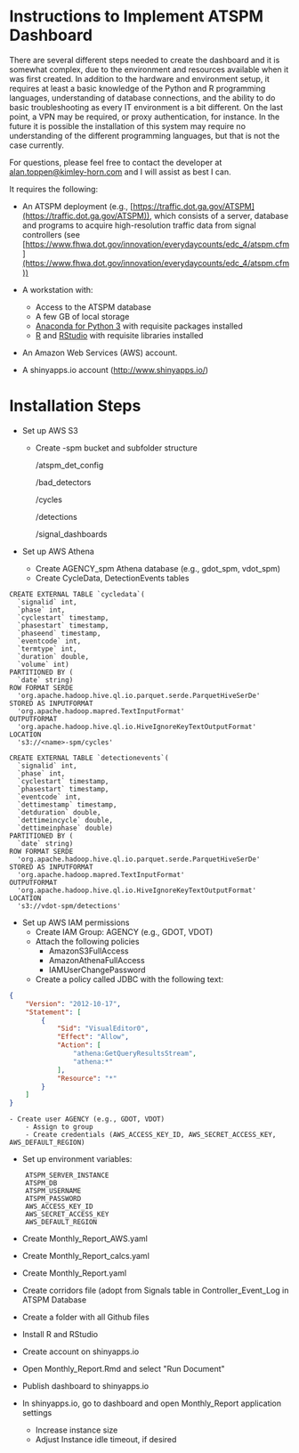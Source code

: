 Instructions to Implement ATSPM Dashboard
=========================================

There are several different steps needed to create the dashboard and it is somewhat complex, due to the environment and resources available when it was first created. In addition to the hardware and environment setup, it requires at least a basic knowledge of the Python and R programming languages, understanding of database connections, and the ability to do basic troubleshooting as every IT environment is a bit different. On the last point, a VPN may be required, or proxy authentication, for instance. In the future it is possible the installation of this system may require no understanding of the different programming languages, but that is not the case currently.

For questions, please feel free to contact the developer at [alan.toppen@kimley-horn.com](mailto:alan.toppen@kimley-horn.com?subject=ATSPM%20Dashboard%Installation%Question) and I will assist as best I can.

It requires the following:

- An ATSPM deployment (e.g., [https://traffic.dot.ga.gov/ATSPM](https://traffic.dot.ga.gov/ATSPM)), which consists of a server, database and programs to acquire high-resolution traffic data from signal controllers (see [https://www.fhwa.dot.gov/innovation/everydaycounts/edc_4/atspm.cfm](https://www.fhwa.dot.gov/innovation/everydaycounts/edc_4/atspm.cfm))

- A workstation with:
    - Access to the ATSPM database
    - A few GB of local storage
    - [Anaconda for Python 3](https://www.anaconda.com/) with requisite packages installed
    - [R](https://www.r-project.org/) and [RStudio](https://www.rstudio.com/) with requisite libraries installed

- An Amazon Web Services (AWS) account.

- A shinyapps.io account (http://www.shinyapps.io/)

# Installation Steps

- Set up AWS S3
    - Create <name>-spm bucket and subfolder structure
    
        /atspm_det_config
        
        /bad_detectors
        
        /cycles
        
        /detections
        
        /signal_dashboards

- Set up AWS Athena
    - Create AGENCY_spm Athena database (e.g., gdot_spm, vdot_spm)
    - Create CycleData, DetectionEvents tables

    
```HiveQL
CREATE EXTERNAL TABLE `cycledata`(
  `signalid` int, 
  `phase` int, 
  `cyclestart` timestamp, 
  `phasestart` timestamp, 
  `phaseend` timestamp, 
  `eventcode` int, 
  `termtype` int, 
  `duration` double, 
  `volume` int)
PARTITIONED BY ( 
  `date` string)
ROW FORMAT SERDE 
  'org.apache.hadoop.hive.ql.io.parquet.serde.ParquetHiveSerDe' 
STORED AS INPUTFORMAT 
  'org.apache.hadoop.mapred.TextInputFormat' 
OUTPUTFORMAT 
  'org.apache.hadoop.hive.ql.io.HiveIgnoreKeyTextOutputFormat'
LOCATION
  's3://<name>-spm/cycles'

CREATE EXTERNAL TABLE `detectionevents`(
  `signalid` int, 
  `phase` int, 
  `cyclestart` timestamp, 
  `phasestart` timestamp, 
  `eventcode` int, 
  `dettimestamp` timestamp, 
  `detduration` double, 
  `dettimeincycle` double, 
  `dettimeinphase` double)
PARTITIONED BY ( 
  `date` string)
ROW FORMAT SERDE 
  'org.apache.hadoop.hive.ql.io.parquet.serde.ParquetHiveSerDe' 
STORED AS INPUTFORMAT 
  'org.apache.hadoop.mapred.TextInputFormat' 
OUTPUTFORMAT 
  'org.apache.hadoop.hive.ql.io.HiveIgnoreKeyTextOutputFormat'
LOCATION
  's3://vdot-spm/detections'
```


- Set up AWS IAM permissions  
    - Create IAM Group: AGENCY (e.g., GDOT, VDOT)
    - Attach the following policies
        - AmazonS3FullAccess
        - AmazonAthenaFullAccess
        - IAMUserChangePassword
    - Create a policy called JDBC with the following text:
```JSON
{
    "Version": "2012-10-17",
    "Statement": [
        {
            "Sid": "VisualEditor0",
            "Effect": "Allow",
            "Action": [
                "athena:GetQueryResultsStream",
                "athena:*"
            ],
            "Resource": "*"
        }
    ]
}
```


    - Create user AGENCY (e.g., GDOT, VDOT)
        - Assign to group
        - Create credentials (AWS_ACCESS_KEY_ID, AWS_SECRET_ACCESS_KEY, AWS_DEFAULT_REGION)

- Set up environment variables:
```
    ATSPM_SERVER_INSTANCE
    ATSPM_DB             
    ATSPM_USERNAME       
    ATSPM_PASSWORD       
    AWS_ACCESS_KEY_ID    
    AWS_SECRET_ACCESS_KEY
    AWS_DEFAULT_REGION   
```

- Create Monthly_Report_AWS.yaml
- Create Monthly_Report_calcs.yaml
- Create Monthly_Report.yaml
- Create corridors file (adopt from Signals table in Controller_Event_Log in ATSPM Database
- Create a folder with all Github files
- Install R and RStudio

- Create account on shinyapps.io
- Open Monthly_Report.Rmd and select "Run Document"
- Publish dashboard to shinyapps.io
- In shinyapps.io, go to dashboard and open Monthly_Report application settings
    - Increase instance size
    - Adjust Instance idle timeout, if desired
    